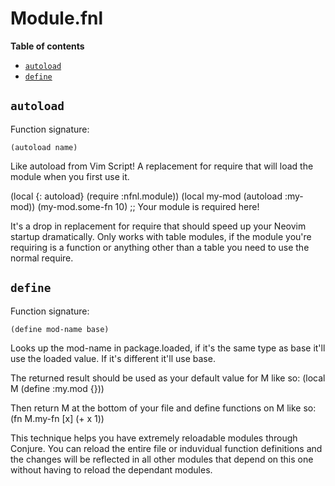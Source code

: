 # Module.fnl

**Table of contents**

- [`autoload`](#autoload)
- [`define`](#define)

## `autoload`
Function signature:

```
(autoload name)
```

Like autoload from Vim Script! A replacement for require that will load the
  module when you first use it.

  (local {: autoload} (require :nfnl.module))
  (local my-mod (autoload :my-mod))
  (my-mod.some-fn 10) ;; Your module is required here!

  It's a drop in replacement for require that should speed up your Neovim
  startup dramatically. Only works with table modules, if the module you're
  requiring is a function or anything other than a table you need to use the
  normal require.

## `define`
Function signature:

```
(define mod-name base)
```

Looks up the mod-name in package.loaded, if it's the same type as base it'll
  use the loaded value. If it's different it'll use base.

  The returned result should be used as your default value for M like so:
  (local M (define :my.mod {}))

  Then return M at the bottom of your file and define functions on M like so:
  (fn M.my-fn [x] (+ x 1))

  This technique helps you have extremely reloadable modules through Conjure.
  You can reload the entire file or induvidual function definitions and the
  changes will be reflected in all other modules that depend on this one
  without having to reload the dependant modules.


<!-- Generated with Fenneldoc v1.0.1
     https://gitlab.com/andreyorst/fenneldoc -->
